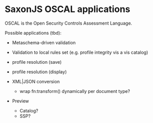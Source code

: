 
# SaxonJS OSCAL applications

OSCAL is the Open Security Controls Assessment Language.

Possible applications (tbd):

- Metaschema-driven validation
- Validation to local rules set (e.g. profile integrity vis a vis catalog)
- profile resolution (save)
- profile resolution (display)
- XML|JSON conversion
  - wrap fn:transform() dynamically per document type?

- Preview
  - Catalog?
  - SSP?
